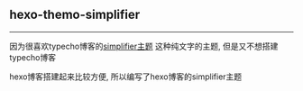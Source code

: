 ## hexo-themo-simplifier

---
因为很喜欢typecho博客的[simplifier主题](https://github.com/xiamuguizhi/simplifier) 这种纯文字的主题, 但是又不想搭建typecho博客

hexo博客搭建起来比较方便, 所以编写了hexo博客的simplifier主题


